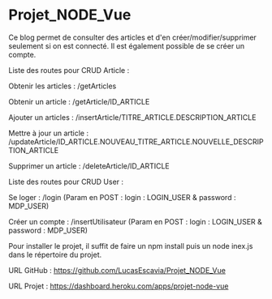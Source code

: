 # Projet_NODE_Vue

Ce blog permet de consulter des articles et d'en créer/modifier/supprimer seulement si on est connecté.
Il est également possible de se créer un compte.



Liste des routes pour CRUD Article : 

  Obtenir les articles : /getArticles
  
  Obtenir un article : /getArticle/ID_ARTICLE
  
  Ajouter un articles : /insertArticle/TITRE_ARTICLE.DESCRIPTION_ARTICLE
  
  Mettre à jour un article : /updateArticle/ID_ARTICLE.NOUVEAU_TITRE_ARTICLE.NOUVELLE_DESCRIPTION_ARTICLE
  
  Supprimer un article : /deleteArticle/ID_ARTICLE
  



Liste des routes pour CRUD User : 

  Se loger : /login (Param en POST : login : LOGIN_USER & password : MDP_USER)
  
  Créer un compte : /insertUtilisateur (Param en POST : login : LOGIN_USER & password : MDP_USER)




Pour installer le projet, il suffit de faire un npm install puis un node inex.js dans le répertoire du projet.

URL GitHub : https://github.com/LucasEscavia/Projet_NODE_Vue

URL Projet : https://dashboard.heroku.com/apps/projet-node-vue
